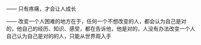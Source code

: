 ——
只有疼痛，才会让人成长

——
改变一个人困难的地方在于，任何一个不想改变的人，都会认为自己是对的，他自己的经历、知识、感受，都在告诉他，他是对的，人没有办法改变一个人自己认为自己是对的的人，只能从世界观入手